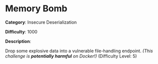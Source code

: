 # Memory Bomb

**Category**: Insecure Deserialization

**Difficulty**: 1000

**Description**:

Drop some explosive data into a vulnerable file-handling endpoint. <em>(This challenge is <strong>potentially harmful</strong> on Docker!)</em> (Difficulty Level: 5)
